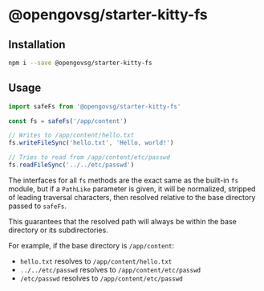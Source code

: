 # @opengovsg/starter-kitty-fs

## Installation

```bash
npm i --save @opengovsg/starter-kitty-fs
```

## Usage

```javascript
import safeFs from '@opengovsg/starter-kitty-fs'

const fs = safeFs('/app/content')

// Writes to /app/content/hello.txt
fs.writeFileSync('hello.txt', 'Hello, world!')

// Tries to read from /app/content/etc/passwd
fs.readFileSync('../../etc/passwd')
```

The interfaces for all `fs` methods are the exact same as the built-in `fs` module, but if a `PathLike` parameter is given,
it will be normalized, stripped of leading traversal characters, then resolved relative to the base directory passed to `safeFs`.

This guarantees that the resolved path will always be within the base directory or its subdirectories.

For example, if the base directory is `/app/content`:

- `hello.txt` resolves to `/app/content/hello.txt`
- `../../etc/passwd` resolves to `/app/content/etc/passwd`
- `/etc/passwd` resolves to `/app/content/etc/passwd`
